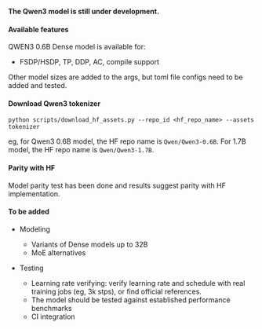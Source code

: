 **The Qwen3 model is still under development.**


#### Available features
QWEN3 0.6B Dense model is available for:

- FSDP/HSDP, TP, DDP, AC, compile support

Other model sizes are added to the args, but toml file configs need to be added and tested.

#### Download Qwen3 tokenizer
```python scripts/download_hf_assets.py --repo_id <hf_repo_name> --assets tokenizer```

eg, for Qwen3 0.6B model, the HF repo name is `Qwen/Qwen3-0.6B`. For 1.7B model, the HF repo name is `Qwen/Qwen3-1.7B`.

#### Parity with HF

Model parity test has been done and results suggest parity with HF implementation.

#### To be added
- Modeling
    - Variants of Dense models up to 32B
    - MoE alternatives

- Testing
    - Learning rate verifying: verify learning rate and schedule with real training jobs (eg, 3k stps), or find official references.
    - The model should be tested against established performance benchmarks
    - CI integration
